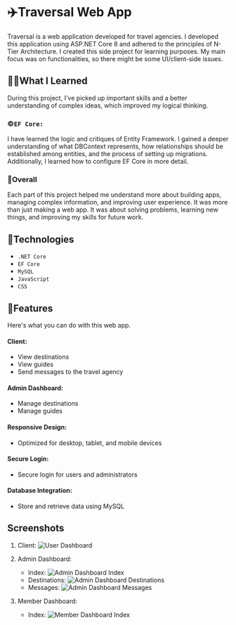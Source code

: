 # ✈️Traversal Web App

Traversal is a web application developed for travel agencies. I developed this application using ASP.NET Core 8 and adhered to the principles of N-Tier Architecture. I created this side project for learning purposes. My main focus was on functionalities, so there might be some UI/client-side issues.



## 👨‍💻What I Learned
During this project, I've picked up important skills and a better understanding of complex ideas, which improved my logical thinking.


### ©️`EF Core:`
I have learned the logic and critiques of Entity Framework. I gained a deeper understanding of what DBContext represents, how relationships should be established among entities, and the process of setting up migrations. Additionally, I learned how to configure EF Core in more detail.


### 💭Overall
Each part of this project helped me understand more about building apps, managing complex information, and improving user experience. It was more than just making a web app. It was about solving problems, learning new things, and improving my skills for future work.



## 👾Technologies

- `.NET Core`
- `EF Core`
- `MySQL`
- `JavaScript`
- `CSS`


## 💯Features
Here's what you can do with this web app.
#### Client:
   - View destinations
   - View guides
   - Send messages to the travel agency

#### Admin Dashboard:
   - Manage destinations
   - Manage guides

#### Responsive Design:
   - Optimized for desktop, tablet, and mobile devices

#### Secure Login:
   - Secure login for users and administrators

#### Database Integration:
   - Store and retrieve data using MySQL



## Screenshots

1. Client:
   ![User Dashboard](https://github.com/ahmedfurkankoc/TraversalWebApp/assets/139684794/10eb720a-6360-4e00-b328-9ea3b3f0ee39)

2. Admin Dashboard:
   - Index: ![Admin Dashboard Index](https://github.com/ahmedfurkankoc/TraversalWebApp/assets/139684794/88548934-7480-4c6a-b5f8-1c0a05116503)
   - Destinations: ![Admin Dashboard Destinations](https://github.com/ahmedfurkankoc/TraversalWebApp/assets/139684794/5dcfa29e-84e3-4d45-aa51-7dc23c31af0e)
   - Messages: ![Admin Dashboard Messages](https://github.com/ahmedfurkankoc/TraversalWebApp/assets/139684794/463bba10-bf9a-49d2-a5ff-85671e897bd5)

3. Member Dashboard:
   - Index: ![Member Dashboard Index](https://github.com/ahmedfurkankoc/TraversalWebApp/assets/139684794/a35f04e2-d1c3-492d-8250-65a3cf7775b1)



